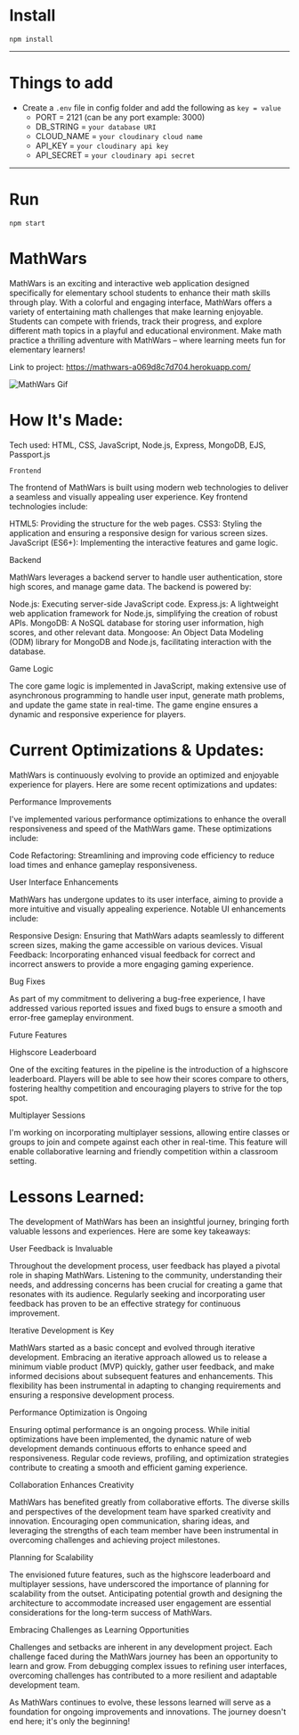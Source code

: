 # Install

`npm install`

---

# Things to add

- Create a `.env` file in config folder and add the following as `key = value`
  - PORT = 2121 (can be any port example: 3000)
  - DB_STRING = `your database URI`
  - CLOUD_NAME = `your cloudinary cloud name`
  - API_KEY = `your cloudinary api key`
  - API_SECRET = `your cloudinary api secret`

---

# Run

`npm start`

# MathWars

MathWars is an exciting and interactive web application designed specifically for elementary school students to enhance their math skills through play. With a colorful and engaging interface, MathWars offers a variety of entertaining math challenges that make learning enjoyable. Students can compete with friends, track their progress, and explore different math topics in a playful and educational environment. Make math practice a thrilling adventure with MathWars – where learning meets fun for elementary learners!

Link to project: https://mathwars-a069d8c7d704.herokuapp.com/


![MathWars Gif](<MathWars Gif - Made with Clipchamp.gif>)

# How It's Made:

Tech used: HTML, CSS, JavaScript, Node.js, Express, MongoDB, EJS, Passport.js

`Frontend`

The frontend of MathWars is built using modern web technologies to deliver a seamless and visually appealing user experience. Key frontend technologies include:

HTML5: Providing the structure for the web pages.
CSS3: Styling the application and ensuring a responsive design for various screen sizes.
JavaScript (ES6+): Implementing the interactive features and game logic.

Backend

MathWars leverages a backend server to handle user authentication, store high scores, and manage game data. The backend is powered by:

Node.js: Executing server-side JavaScript code.
Express.js: A lightweight web application framework for Node.js, simplifying the creation of robust APIs.
MongoDB: A NoSQL database for storing user information, high scores, and other relevant data.
Mongoose: An Object Data Modeling (ODM) library for MongoDB and Node.js, facilitating interaction with the database.

Game Logic

The core game logic is implemented in JavaScript, making extensive use of asynchronous programming to handle user input, generate math problems, and update the game state in real-time. The game engine ensures a dynamic and responsive experience for players.

# Current Optimizations & Updates:

MathWars is continuously evolving to provide an optimized and enjoyable experience for players. Here are some recent optimizations and updates:

Performance Improvements

I've implemented various performance optimizations to enhance the overall responsiveness and speed of the MathWars game. These optimizations include:

Code Refactoring: Streamlining and improving code efficiency to reduce load times and enhance gameplay responsiveness.

User Interface Enhancements

MathWars has undergone updates to its user interface, aiming to provide a more intuitive and visually appealing experience. Notable UI enhancements include:

Responsive Design: Ensuring that MathWars adapts seamlessly to different screen sizes, making the game accessible on various devices.
Visual Feedback: Incorporating enhanced visual feedback for correct and incorrect answers to provide a more engaging gaming experience.

Bug Fixes

As part of my commitment to delivering a bug-free experience, I have addressed various reported issues and fixed bugs to ensure a smooth and error-free gameplay environment.

Future Features

Highscore Leaderboard

One of the exciting features in the pipeline is the introduction of a highscore leaderboard. Players will be able to see how their scores compare to others, fostering healthy competition and encouraging players to strive for the top spot.

Multiplayer Sessions

I'm working on incorporating multiplayer sessions, allowing entire classes or groups to join and compete against each other in real-time. This feature will enable collaborative learning and friendly competition within a classroom setting.

# Lessons Learned:

The development of MathWars has been an insightful journey, bringing forth valuable lessons and experiences. Here are some key takeaways:

User Feedback is Invaluable

Throughout the development process, user feedback has played a pivotal role in shaping MathWars. Listening to the community, understanding their needs, and addressing concerns has been crucial for creating a game that resonates with its audience. Regularly seeking and incorporating user feedback has proven to be an effective strategy for continuous improvement.

Iterative Development is Key

MathWars started as a basic concept and evolved through iterative development. Embracing an iterative approach allowed us to release a minimum viable product (MVP) quickly, gather user feedback, and make informed decisions about subsequent features and enhancements. This flexibility has been instrumental in adapting to changing requirements and ensuring a responsive development process.

Performance Optimization is Ongoing

Ensuring optimal performance is an ongoing process. While initial optimizations have been implemented, the dynamic nature of web development demands continuous efforts to enhance speed and responsiveness. Regular code reviews, profiling, and optimization strategies contribute to creating a smooth and efficient gaming experience.

Collaboration Enhances Creativity

MathWars has benefited greatly from collaborative efforts. The diverse skills and perspectives of the development team have sparked creativity and innovation. Encouraging open communication, sharing ideas, and leveraging the strengths of each team member have been instrumental in overcoming challenges and achieving project milestones.

Planning for Scalability

The envisioned future features, such as the highscore leaderboard and multiplayer sessions, have underscored the importance of planning for scalability from the outset. Anticipating potential growth and designing the architecture to accommodate increased user engagement are essential considerations for the long-term success of MathWars.

Embracing Challenges as Learning Opportunities

Challenges and setbacks are inherent in any development project. Each challenge faced during the MathWars journey has been an opportunity to learn and grow. From debugging complex issues to refining user interfaces, overcoming challenges has contributed to a more resilient and adaptable development team.

As MathWars continues to evolve, these lessons learned will serve as a foundation for ongoing improvements and innovations. The journey doesn't end here; it's only the beginning!